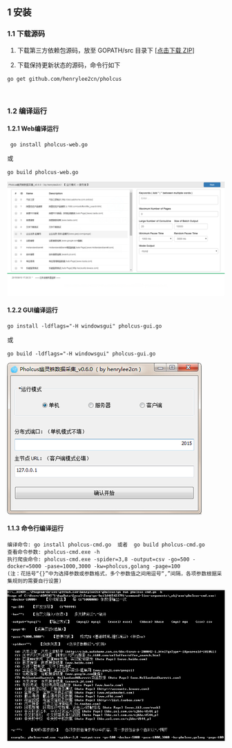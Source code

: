 ## 1 安装

### 1.1 下载源码

1. 下载第三方依赖包源码，放至 GOPATH/src 目录下 [[点击下载 ZIP]](https://github.com/pholcus/dependent/archive/master.zip)

2. 下载保持更新状态的源码，命令行如下
```
go get github.com/henrylee2cn/pholcus
```

&nbsp;

### 1.2 编译运行

#### 1.2.1 Web编译运行

```
 go install pholcus-web.go
 ```
 或
```
go build pholcus-web.go
```

![web](../images/webshow_1.jpg)


#### 1.2.2 GUI编译运行

```
go install -ldflags="-H windowsgui" pholcus-gui.go
```
或
```
go build -ldflags="-H windowsgui" pholcus-gui.go
```

![gui](../images/guishow_0.jpg)


#### 1.1.3 命令行编译运行

```
编译命令: go install pholcus-cmd.go  或者  go build pholcus-cmd.go
查看命令参数: pholcus-cmd.exe -h
执行爬虫命令: pholcus-cmd.exe -spider=3,8 -output=csv -go=500 -docker=5000 -pase=1000,3000 -kw=pholcus,golang -page=100
(注：花括号“{}”中为选择参数或参数格式，多个参数值之间用逗号“,”间隔，各项参数根据采集规则的需要自行设置)
```

![cmd](../images/cmd.jpg)


